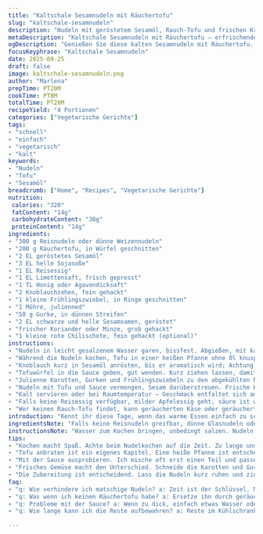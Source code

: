 ```yaml
---
title: "Kaltschale Sesamnudeln mit Räuchertofu"
slug: "kaltschale-sesamnudeln"
description: "Nudeln mit geröstetem Sesamöl, Rauch-Tofu und frischen Kräutern. Schnell, unkompliziert, kühl serviert. Ideale Erfrischung, wenn alles hektisch wird. Kein klassisch warmes Gericht. Kombiniert verschiedene Texturen - knackig, weich, leicht nussig. Der Rauch vom Tofu bringt Tiefe, die Sesamöl krönt alles. Wer es schärfer mag, gibt Chili oder Ingwer dazu. Ein bisschen Sojasoße, Limette, und fertig. Gute Reste zum Mitnehmen. Provozieren die Sinne mit knackiger Frische und dichten Aromen. Übliche Nudeln, aber die Zubereitung macht den Unterschied."
metaDescription: "Kaltschale Sesamnudeln mit Räuchertofu – erfrischendes, schnelles Gericht aus Reisnudeln, geräuchertem Tofu und frischen Kräutern"
ogDescription: "Genießen Sie diese kalten Sesamnudeln mit Räuchertofu. Schnell gemacht; perfekt für hektische Tage, voll von frischen Aromen und knackigem Gemüse"
focusKeyphrase: "Kaltschale Sesamnudeln"
date: 2025-09-25
draft: false
image: kaltschale-sesamnudeln.png
author: "Marlena"
prepTime: PT20M
cookTime: PT8M
totalTime: PT28M
recipeYield: "4 Portionen"
categories: ["Vegetarische Gerichte"]
tags:
- "schnell"
- "einfach"
- "vegetarisch"
- "kalt"
keywords:
- "Nudeln"
- "Tofu"
- "Sesamöl"
breadcrumb: ["Home", "Recipes", "Vegetarische Gerichte"]
nutrition: 
 calories: "320"
 fatContent: "14g"
 carbohydrateContent: "38g"
 proteinContent: "14g"
ingredients:
- "300 g Reisnudeln oder dünne Weizennudeln"
- "200 g Räuchertofu, in Würfel geschnitten"
- "2 EL geröstetes Sesamöl"
- "3 EL helle Sojasoße"
- "1 EL Reisessig"
- "1 EL Limettensaft, frisch gepresst"
- "1 TL Honig oder Agavendicksaft"
- "2 Knoblauchzehen, fein gehackt"
- "1 kleine Frühlingszwiebel, in Ringe geschnitten"
- "1 Möhre, julienned"
- "50 g Gurke, in dünnen Streifen"
- "2 EL schwarze und helle Sesamsamen, geröstet"
- "frischer Koriander oder Minze, grob gehackt"
- "1 kleine rote Chilischote, fein gehackt (optional)"
instructions:
- "Nudeln in leicht gesalzenem Wasser garen, bissfest. Abgießen, mit kaltem Wasser abschrecken, abtropfen lassen. Sehr wichtig—Nudeln sollen nicht matschig werden, stellen Sie sicher, dass Wasser kalt ist, sonst kleben sie schnell."
- "Während die Nudeln kochen, Tofu in einer heißen Pfanne ohne Öl knusprig anbraten, bis die Ränder leicht braun und knusprig sind. Kein Überfüllen der Pfanne, sonst dünstet der Tofu nur."
- "Knoblauch kurz in Sesamöl anrösten, bis er aromatisch wird; Achtung, nicht verbrennen, sonst bitter. Sofort Sojasoße, Reisessig, Limettensaft und Honig einrühren. Ein scharfes Klirren häufiger Pfannenklang; Aroma steigt."
- "Tofuwürfel in die Sauce geben, gut wenden. Kurz ziehen lassen, damit sich die Marinade in den Tofu setzt. Nicht zu lange marinieren, sonst wird das Gericht zu sauer."
- "Julienne Karotten, Gurken und Frühlingszwiebeln zu den abgekühlten Nudeln geben. Chili unterrühren, wenn gewünscht. Gemüse bringt knackige Frische, nicht ersetzen durch zu weiches Was-auch-immer, sonst verliert das Gericht Charakter."
- "Nudeln mit Tofu und Sauce vermengen, Sesam darüberstreuen. Frische Kräuter großzügig dazu. Nicht drücken oder zerquetschen, sonst wird alles matschig."
- "Kalt servieren oder bei Raumtemperatur – Geschmack entfaltet sich am besten nicht eiskalt. Einen Tick zugedeckter stehen lassen etwa 5-7 Minuten, dann nochmal durchmischen."
- "Falls keine Reisessig verfügbar, milder Apfelessig geht, säure ist wichtig für Balance."
- "Wer keinen Rauch-Tofu findet, kann geräucherten Käse oder geräucherte Aubergine als Variante verwenden; anders, aber spannend."
introduction: "Kennt ihr diese Tage, wenn das warme Essen einfach zu schwer wirkt? Etwas Kühles, trotzdem nahrhaft. Seit Jahren experimentiere ich mit kalten Nudeln, vor allem mit dieser Asiansauce. Die Kombination aus Sesamöl, Räuchertofu und der frischen Säure aus Limette und Essig trifft bei mir exakt den Punkt zwischen angenehm und aufregend. Tofu sorgt für angenehme Bissfestigkeit, ohne zu dominant zu sein, und Kraut dagegen kann man nehmen oder weglassen – je nach Saison. Die Herausforderung: Nudeln knackig zu halten, nicht zu verkochen und kaltes Gericht trotzdem aromatisch und voll zu bekommen. Mit diesen Tricks gelingt es immer. Schnell, klar, keine unnötigen Schritte, trotzdem kein fades Mahl. Ich hab die Zeiten leicht verkürzt, denn mehr als 30 Minuten sollte das nicht dauern, sonst wird’s langweilig."
ingredientsNote: "Falls keine Reisnudeln greifbar, dünne Glasnudeln oder Soba funktionieren ebenfalls, auf Wassertemperatur achten. Räuchertofu kann man ersetzen durch geräucherte Tempeh-Stücke oder festes Seitan, um mehr Textur und Tiefe zu bekommen. Sesamöl ruhig in zwei Schritten verwenden – eines fürs Anrösten, wenig später ein frisches zum Verfeinern, das bringt den Duft besser. Sojasoße vorzugsweise hell, dunkle macht die Sauce zu schwer. Limettensaft ist frischer als Zitronensaft; kleine Variation, ausprobieren lohnt. Honig kann durch Ahornsirup oder Agavendicksaft ersetzt werden – die Süße balanciert Säure und Schärfe. Knoblauch immer frisch, Pulver wird bitter. Kräuter passt an, Koriander ist eigen, Minze erfrischend, je nach Lust und Laune. Chili kann man weglassen oder mehr hinzufügen – für die, die gern Feuer mögen."
instructionsNote: "Wasser zum Kochen bringen, unbedingt salzen. Nudeln nie zu lange ziehen lassen; wenn innen weich und außen leicht fest, raus damit. Schnell abschrecken, sonst kleben sie zusammen – unter kaltem Wasser wenden, bis sie sich entspannen. Tofu in einer schweren Pfanne oder Gusseisen knusprig anbraten, bei mittlerer Hitze, damit er innen noch zart bleibt. Knoblauch kurzfristig anrösten, wenn Farbe nimmt, sofort Sauce angießen, sonst verbrennt er. Sauce abschmecken: Säure sollte spürbar sein, aber keine derb scharf, Süße rundet ab. Gemüse unbedingt frisch schneiden, dicke Stücke killen die Leichtigkeit. Alles am Ende mit Sesam und Kräutern vermischen, zweimal probieren, bevor gesalzen wird — Sojasoße ist salzig genug. Falls Sauce zu dick, Wasser oder mehr Limettensaft nehmen; zu dünn, etwas Sesamöl ergänzen. Fertig ist ein schnelles Hauptgericht, das frisch wirkt und ohne schwere Arbeit auskommt."
tips:
- "Kochen macht Spaß. Achte beim Nudelkochen auf die Zeit. Zu lange und sie werden matschig. Probiere einen Biss – wenn sie al dente sind, sofort abgießen. Kaltes Wasser hilft, sie zu kühlen. Wenn die Textur nicht stimmt, kann das Gericht verloren gehen."
- "Tofu anbraten ist ein eigenes Kapitel. Eine heiße Pfanne ist entscheidend. Kein Öl nötig - einfach rein damit. Wenn die Ränder knusprig sind, hast du das Ziel erreicht. Achte auf die Farbe. Einige Stücke neigen dazu zu verbrennen, also wechsle nach Bedarf die Seite."
- "Mit der Sauce ausprobieren. Ich mische oft erst einen Teil und passe dann an. Sojasoße kann variieren. Helle bringt Frische, dunkle macht zu schwer. Letztendlich geht es um Balance. Fühle die Sauce, bevor du Gemüse hinzufügst. Schmecken und nachwürzen – die Säure und Süße müssen sich ergänzen."
- "Frisches Gemüse macht den Unterschied. Schneide die Karotten und Gurken dünn. Das gibt Biss. Dazu Frühlingszwiebeln für eine zusätzliche Note. Achte darauf, das Gemüse kurz zu halten; es ist die Textur, die zählt. Zu weich macht die ganze Erfrischung zunichte. Sei kreativ mit Kräutern, Koriander oder Minze bringen den entscheidenden Kick."
- "Die Zubereitung ist entscheidend. Lass die Nudeln kurz ruhen und ziehe sie dann noch einmal durch. Sie können leicht kleben, und das wäre schade. Sorgfältig vermengen. Zu viel Drücken schadet; die Frische muss bleiben. Sollte die Sauce zu dick sein, ein Spritzer Wasser hilft."
faq:
- "q: Wie verhindere ich matschige Nudeln? a: Zeit ist der Schlüssel. Nudeln in leicht gesalzenem Wasser kochen bis al dente. Danach sofort abgießen; kaltes Wasser hilft gegen Kleben. Das ist entscheidend für die Konsistenz."
- "q: Was wenn ich keinen Räuchertofu habe? a: Ersetze ihn durch geräucherten Tempeh. Oder fester Seitan geht auch. Nicht ganz das Gleiche, aber spannend. Die Textur bleibt bestehen."
- "q: Probleme mit der Sauce? a: Wenn zu dick, einfach etwas Wasser oder Limettensaft hinzufügen. Zu dünn? Mehr Sesamöl hilft. Schmacht nach Balance – sauer, süß, knackig."
- "q: Wie lange kann ich die Reste aufbewahren? a: Reste im Kühlschrank sind bis zu zwei Tage haltbar. Abgedeckt aufbewahren; Geschmack bleibt besser. Achte auf das Gemüse; es muss frisch bleiben."

---
```

